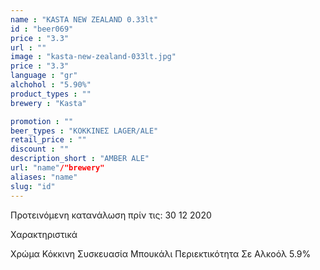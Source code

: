 ```yaml
---
name : "KASTA NEW ZEALAND 0.33lt"
id : "beer069"
price : "3.3"
url : ""
image : "kasta-new-zealand-033lt.jpg"
price : "3.3"
language : "gr"
alchohol : "5.90%"
product_types : ""
brewery : "Kasta"

promotion : ""
beer_types : "ΚΟΚΚΙΝΕΣ LAGER/ALE"
retail_price : ""
discount : ""
description_short : "AMBER ALE"
url: "name"/"brewery"
aliases: "name"
slug: "id"
---
```


Προτεινόμενη κατανάλωση πρίν τις: 30 12 2020

Χαρακτηριστικά

Χρώμα
Κόκκινη
Συσκευασία
Μπουκάλι
Περιεκτικότητα Σε Αλκοόλ
5.9%